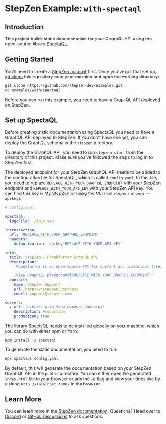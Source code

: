 # StepZen Example: `with-spectaql` 

## Introduction

This project builds static documentation for your GraphQL API using the open-source library [SpectaQL](https://github.com/anvilco/spectaql).

## Getting Started

You'll need to create a [StepZen account](https://stepzen.com/signup) first. Once you've got that set up, [git clone](https://www.atlassian.com/git/tutorials/setting-up-a-repository/git-clone) this repository onto your machine and open the working directory:

```bash
git clone https://github.com/stepzen-dev/examples.git
cd examples/with-spectaql
```

Before you can run this example, you need to have a GraphQL API deployed on StepZen. 

## Set up SpectaQL

Before creating static documentation using SpectaQL you need to have a GraphQL API deployed to StepZen. If you don't have one yet, you can deploy the GraphQL schema in the `stepzen` directory. 

To deploy the GraphQL API, you need to run `stepzen start` from the directory of this project. Make sure you've followed the steps to log in to StepZen first. 

The deployed endpoint for your StepZen GraphQL API needs to be added to the configuration file for SpectaQL, which is called `config.yaml`. In this file, you need to replace `REPLACE_WITH_YOUR_GRAPHQL_ENDPOINT` with your StepZen endpoint and `REPLACE_WITH_YOUR_API_KEY` with your StepZen API key. You can find this key in [My StepZen](https://stepzen.com/account) or using the CLI (run `stepzen whoami --apikey`): 

```yaml
# config.yaml

spectaql:
  logoFile: ./logo.svg

introspection:
  url: 'REPLACE_WITH_YOUR_GRAPHQL_ENDPOINT'
  headers:
    Authorization: 'apikey REPLACE_WITH_YOUR_API_KEY'

info:
  title: StepZen - Frankfurter GraphQL API
  description:
    'Frankfurter is an open-source API for current and historical foreign exchange rates published by the European Central Bank. Using GraphQL!

    [View GraphiQL playground](REPLACE_WITH_YOUR_GRAPHQL_ENDPOINT)'
  contact:
    name: StepZen Support
    url: https://stepzen.com/docs
    email: support@stepzen.com

servers:
  - url: 'REPLACE_WITH_YOUR_GRAPHQL_ENDPOINT'
    description: Production
    production: true
```

The library SpectaQL needs to be installed globally on your machine, which you can do with either npm or Yarn:

```bash
npm install -g spectaql
```

To generate the static documentation, you need to run:

```bash
npx spectaql config.yaml
```

By default, this will generate the documentation based on your StepZen GraphQL API in the `public` directory. You can either open the generated `index.html` file in your browser or add the `-D` flag and view your docs live by visiting `http://localhost:4400/` in the browser.

## Learn More

You can learn more in the [StepZen documentation](https://stepzen.com/docs). Questions? Head over to [Discord](https://discord.gg/9k2VdPn2FR) or [GitHub Discussions](https://github.com/stepzen-dev/examples/discussions) to ask questions.
